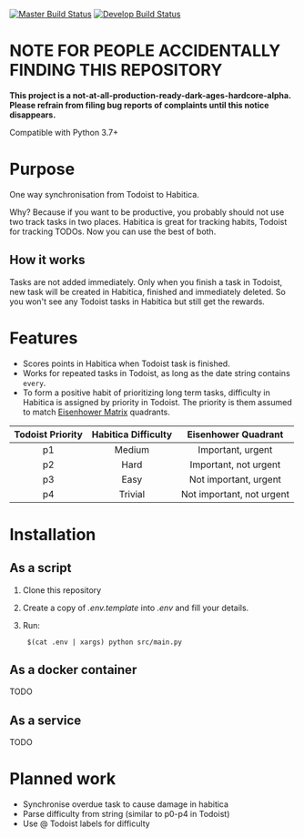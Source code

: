 [![Master Build Status](https://travis-ci.org/radeklat/todoist-habitica-points-sync.svg?branch=master)](https://travis-ci.org/radeklat/todoist-habitica-points-sync)
[![Develop Build Status](https://travis-ci.org/radeklat/todoist-habitica-points-sync.svg?branch=develop)](https://travis-ci.org/radeklat/todoist-habitica-points-sync)

# NOTE FOR PEOPLE ACCIDENTALLY FINDING THIS REPOSITORY

**This project is a not-at-all-production-ready-dark-ages-hardcore-alpha. Please refrain from filing bug reports of complaints until this notice disappears.** 

Compatible with Python 3.7+

# Purpose

One way synchronisation from Todoist to Habitica.

Why? Because if you want to be productive, you probably should not use two track tasks in two places. Habitica is great for tracking habits, Todoist for tracking TODOs. Now you can use the best of both.

## How it works

Tasks are not added immediately. Only when you finish a task in Todoist, new task will be created in Habitica, finished and immediately deleted. So you won't see any Todoist tasks in Habitica but still get the rewards.

# Features

* Scores points in Habitica when Todoist task is finished.
* Works for repeated tasks in Todoist, as long as the date string contains `every`.
* To form a positive habit of prioritizing long term tasks, difficulty in Habitica is assigned by priority in Todoist. The priority is them assumed to match [Eisenhower Matrix](https://en.wikipedia.org/wiki/Time_management#The_Eisenhower_Method) quadrants.

| Todoist Priority | Habitica Difficulty |    Eisenhower Quadrant    |
|:----------------:|:-------------------:|:-------------------------:|
|        p1        |        Medium       |     Important, urgent     |
|        p2        |         Hard        | Important, not urgent     |
|        p3        |         Easy        |   Not important, urgent   |
|        p4        |       Trivial       | Not important, not urgent |

# Installation

## As a script

1. Clone this repository
1. Create a copy of _.env.template_ into _.env_ and fill your details.
1. Run:

        $(cat .env | xargs) python src/main.py

## As a docker container

TODO

## As a service

TODO

# Planned work

* Synchronise overdue task to cause damage in habitica
* Parse difficulty from string (similar to p0-p4 in Todoist)
* Use @ Todoist labels for difficulty